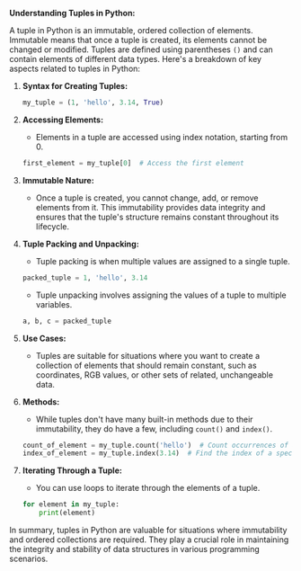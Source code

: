 **Understanding Tuples in Python:**

A tuple in Python is an immutable, ordered collection of elements. Immutable means that once a tuple is created, its elements cannot be changed or modified. Tuples are defined using parentheses `()` and can contain elements of different data types. Here's a breakdown of key aspects related to tuples in Python:

1. **Syntax for Creating Tuples:**
   ```python
   my_tuple = (1, 'hello', 3.14, True)
   ```

2. **Accessing Elements:**
   - Elements in a tuple are accessed using index notation, starting from 0.
   ```python
   first_element = my_tuple[0]  # Access the first element
   ```

3. **Immutable Nature:**
   - Once a tuple is created, you cannot change, add, or remove elements from it. This immutability provides data integrity and ensures that the tuple's structure remains constant throughout its lifecycle.

4. **Tuple Packing and Unpacking:**
   - Tuple packing is when multiple values are assigned to a single tuple.
   ```python
   packed_tuple = 1, 'hello', 3.14
   ```

   - Tuple unpacking involves assigning the values of a tuple to multiple variables.
   ```python
   a, b, c = packed_tuple
   ```

5. **Use Cases:**
   - Tuples are suitable for situations where you want to create a collection of elements that should remain constant, such as coordinates, RGB values, or other sets of related, unchangeable data.

6. **Methods:**
   - While tuples don't have many built-in methods due to their immutability, they do have a few, including `count()` and `index()`.

   ```python
   count_of_element = my_tuple.count('hello')  # Count occurrences of a specific element
   index_of_element = my_tuple.index(3.14)  # Find the index of a specific element
   ```

7. **Iterating Through a Tuple:**
   - You can use loops to iterate through the elements of a tuple.
   ```python
   for element in my_tuple:
       print(element)
   ```

In summary, tuples in Python are valuable for situations where immutability and ordered collections are required. They play a crucial role in maintaining the integrity and stability of data structures in various programming scenarios.